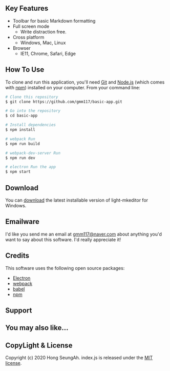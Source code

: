 ## Key Features

* Toolbar for basic Markdown formatting
* Full screen mode
  - Write distraction free.
* Cross platform
  - Windows, Mac, Linux
* Browser
  - IE11, Chrome, Safari, Edge

## How To Use

To clone and run this application, you'll need [Git](https://git-scm.com) and [Node.js](https://nodejs.org/en/download/) (which comes with [npm](http://npmjs.com)) installed on your computer. From your command line:

```bash
# Clone this repository
$ git clone https://github.com/gmm117/basic-app.git

# Go into the repository
$ cd basic-app

# Install dependencies
$ npm install

# webpack Run
$ npm run build

# webpack-dev-server Run
$ npm run dev

# electron Run the app 
$ npm start
```


## Download

You can [download](https://github.com/gmm117/basic-app) the latest installable version of light-mkeditor for Windows.

## Emailware

I'd like you send me an email at <gmm117@naver.com> about anything you'd want to say about this software. I'd really appreciate it!
## Credits

This software uses the following open source packages:

- [Electron](http://electron.atom.io/)
- [webpack](https://webpack.js.org/)
- [babel](https://babeljs.io/)
- [npm](https://www.npmjs.com/)

## Support

## You may also like...

## CopyLight & License

Copyright (c) 2020 Hong SeungAh. index.js is released under the [MIT license](https://opensource.org/licenses/MIT).
